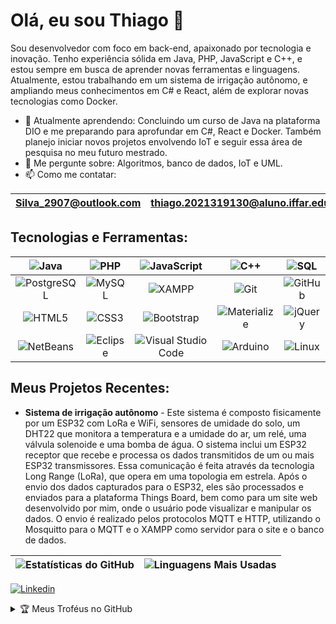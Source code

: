 # Olá, eu sou Thiago 👋

Sou desenvolvedor com foco em back-end, apaixonado por tecnologia e inovação. Tenho experiência sólida em Java, PHP, JavaScript e C++, e estou sempre em busca de aprender novas ferramentas e linguagens. Atualmente, estou trabalhando em um sistema de irrigação autônomo, e ampliando meus conhecimentos em C# e React, além de explorar novas tecnologias como Docker.

- 🌱 Atualmente aprendendo: Concluindo um curso de Java na plataforma DIO e me preparando para aprofundar em C#, React e Docker. Também planejo iniciar novos projetos envolvendo IoT e seguir essa área de pesquisa no meu futuro mestrado.
- 💬 Me pergunte sobre: Algoritmos, banco de dados, IoT e UML.
- 📫 Como me contatar:

| Silva_2907@outlook.com | thiago.2021319130@aluno.iffar.edu.br | [LinkedIn](https://www.linkedin.com/in/thiago-aires-356931204/) |
|---|---|---|

## Tecnologias e Ferramentas:

<div align="center">

| ![Java](https://img.shields.io/badge/Java-ED8B00?style=for-the-badge&logo=java&logoColor=white) | ![PHP](https://img.shields.io/badge/PHP-777BB4?style=for-the-badge&logo=php&logoColor=white) | ![JavaScript](https://img.shields.io/badge/JavaScript-F7DF1E?style=for-the-badge&logo=javascript&logoColor=black) | ![C++](https://img.shields.io/badge/C++-00599C?style=for-the-badge&logo=cplusplus&logoColor=white) | ![SQL](https://img.shields.io/badge/SQL-CC2927?style=for-the-badge&logo=microsoft-sql-server&logoColor=white) |
|---|---|---|---|---|
|<div align="center"> ![PostgreSQL](https://img.shields.io/badge/PostgreSQL-4169E1?style=for-the-badge&logo=postgresql&logoColor=white) </div>|<div align="center"> ![MySQL](https://img.shields.io/badge/MySQL-4479A1?style=for-the-badge&logo=mysql&logoColor=white) </div>|<div align="center"> ![XAMPP](https://img.shields.io/badge/XAMPP-FB7A24?style=for-the-badge&logo=xampp&logoColor=white) </div>|<div align="center"> ![Git](https://img.shields.io/badge/Git-F05032?style=for-the-badge&logo=git&logoColor=white) </div>|<div align="center"> ![GitHub](https://img.shields.io/badge/GitHub-181717?style=for-the-badge&logo=github&logoColor=white) </div>|
|<div align="center"> ![HTML5](https://img.shields.io/badge/HTML5-E34F26?style=for-the-badge&logo=html5&logoColor=white) </div>|<div align="center"> ![CSS3](https://img.shields.io/badge/CSS3-1572B6?style=for-the-badge&logo=css3&logoColor=white) </div>|<div align="center"> ![Bootstrap](https://img.shields.io/badge/Bootstrap-563D7C?style=for-the-badge&logo=bootstrap&logoColor=white) </div>|<div align="center"> ![Materialize](https://img.shields.io/badge/Materialize-C76049?style=for-the-badge&logo=material-design&logoColor=white) </div>|<div align="center"> ![jQuery](https://img.shields.io/badge/jQuery-0769AD?style=for-the-badge&logo=jquery&logoColor=white) </div>|
|<div align="center"> ![NetBeans](https://img.shields.io/badge/NetBeans-1B6AC6?style=for-the-badge&logo=apache-netbeans-ide&logoColor=white) </div>|<div align="center"> ![Eclipse](https://img.shields.io/badge/Eclipse-2C2255?style=for-the-badge&logo=eclipse&logoColor=white) </div>|<div align="center"> ![Visual Studio Code](https://img.shields.io/badge/VS%20Code-007ACC?style=for-the-badge&logo=visual-studio-code&logoColor=white) </div>|<div align="center"> ![Arduino](https://img.shields.io/badge/Arduino-00979D?style=for-the-badge&logo=arduino&logoColor=white) </div>|<div align="center"> ![Linux](https://img.shields.io/badge/Linux-FCC624?style=for-the-badge&logo=linux&logoColor=black) </div>|<div align="center"> a </div>|<div align="center"> a </div>|<div align="center"> ![Android Studio](https://img.shields.io/badge/Android%20Studio-3DDC84?style=for-the-badge&logo=android-studio&logoColor=white) </div>|<div align="center"> a </div>|<div align="center"> a </div>|

</div>

<!-- Tabela de outra forma feita porém esta comentada 
## Tecnologias e Ferramentas:

<div align="center">

![Java](https://img.shields.io/badge/Java-ED8B00?style=for-the-badge&logo=java&logoColor=white) 
![PHP](https://img.shields.io/badge/PHP-777BB4?style=for-the-badge&logo=php&logoColor=white) 
![JavaScript](https://img.shields.io/badge/JavaScript-F7DF1E?style=for-the-badge&logo=javascript&logoColor=black) 
![C++](https://img.shields.io/badge/C++-00599C?style=for-the-badge&logo=cplusplus&logoColor=white) 
![SQL](https://img.shields.io/badge/SQL-CC2927?style=for-the-badge&logo=microsoft-sql-server&logoColor=white) 

<br>

![PostgreSQL](https://img.shields.io/badge/PostgreSQL-4169E1?style=for-the-badge&logo=postgresql&logoColor=white) 
![MySQL](https://img.shields.io/badge/MySQL-4479A1?style=for-the-badge&logo=mysql&logoColor=white) 
![XAMPP](https://img.shields.io/badge/XAMPP-FB7A24?style=for-the-badge&logo=xampp&logoColor=white) 
![Git](https://img.shields.io/badge/Git-F05032?style=for-the-badge&logo=git&logoColor=white) 
![GitHub](https://img.shields.io/badge/GitHub-181717?style=for-the-badge&logo=github&logoColor=white) 

<br>

![HTML5](https://img.shields.io/badge/HTML5-E34F26?style=for-the-badge&logo=html5&logoColor=white) 
![CSS3](https://img.shields.io/badge/CSS3-1572B6?style=for-the-badge&logo=css3&logoColor=white) 
![Bootstrap](https://img.shields.io/badge/Bootstrap-563D7C?style=for-the-badge&logo=bootstrap&logoColor=white) 
![Materialize](https://img.shields.io/badge/Materialize-C76049?style=for-the-badge&logo=material-design&logoColor=white) 
![jQuery](https://img.shields.io/badge/jQuery-0769AD?style=for-the-badge&logo=jquery&logoColor=white) 

<br>

![NetBeans](https://img.shields.io/badge/NetBeans-1B6AC6?style=for-the-badge&logo=apache-netbeans-ide&logoColor=white) 
![Eclipse](https://img.shields.io/badge/Eclipse-2C2255?style=for-the-badge&logo=eclipse&logoColor=white) 
![Visual Studio Code](https://img.shields.io/badge/VS%20Code-007ACC?style=for-the-badge&logo=visual-studio-code&logoColor=white) 
![Arduino](https://img.shields.io/badge/Arduino-00979D?style=for-the-badge&logo=arduino&logoColor=white) 
![Linux](https://img.shields.io/badge/Linux-FCC624?style=for-the-badge&logo=linux&logoColor=black) 

</div>
-->

## Meus Projetos Recentes:
- <b>Sistema de irrigação autônomo</b> - Este sistema é composto fisicamente por um ESP32 com LoRa e WiFi, sensores de umidade do solo, um DHT22 que monitora a temperatura e a umidade do ar, um relé, uma válvula solenoide e uma bomba de água. O sistema inclui um ESP32 receptor que recebe e processa os dados transmitidos de um ou mais ESP32 transmissores. Essa comunicação é feita através da tecnologia Long Range (LoRa), que opera em uma topologia em estrela. Após o envio dos dados capturados para o ESP32, eles são processados e enviados para a plataforma Things Board, bem como para um site web desenvolvido por mim, onde o usuário pode visualizar e manipular os dados. O envio é realizado pelos protocolos MQTT e HTTP, utilizando o Mosquitto para o MQTT e o XAMPP como servidor para o site e o banco de dados.

| ![Estatísticas do GitHub](https://github-readme-stats.vercel.app/api?username=SilvaAires&show_icons=true&theme=radical) | ![Linguagens Mais Usadas](https://github-readme-stats.vercel.app/api/top-langs/?username=SilvaAires&layout=compact&theme=radical) | 
|---|---|


[![Linkedin](https://img.shields.io/badge/LinkedIn-0077B5?logo=linkedin&logoColor=white)]([link-para-seu-perfil](https://www.linkedin.com/in/thiago-aires-356931204/))

<details>
  <summary>🏆 Meus Troféus no GitHub</summary>

  ![Troféus](https://github-profile-trophy.vercel.app/?username=SilvaAires&theme=onedark)

</details>



